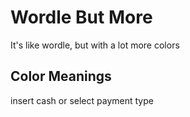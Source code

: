 # Wordle But More
It's like wordle, but with a lot more colors

## Color Meanings
insert cash or select payment type